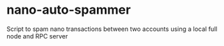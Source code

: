 # nano-auto-spammer
Script to spam nano transactions between two accounts using a local full node and RPC server
